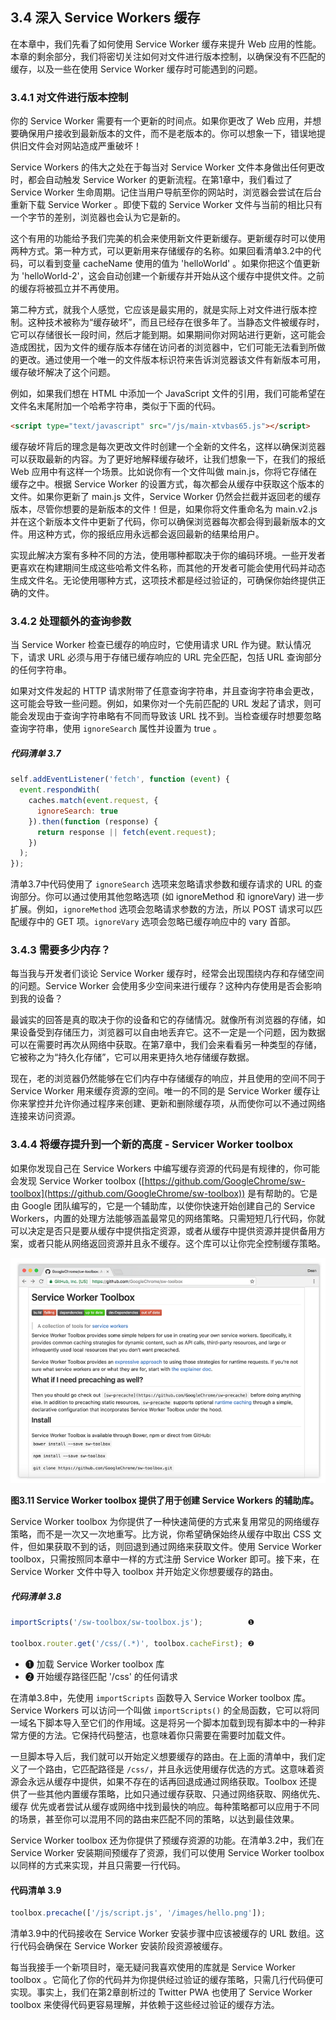 ## 3.4 深入 Service Workers 缓存

在本章中，我们先看了如何使用 Service Worker 缓存来提升 Web 应用的性能。本章的剩余部分，我们将密切关注如何对文件进行版本控制，以确保没有不匹配的缓存，以及一些在使用 Service Worker 缓存时可能遇到的问题。

### 3.4.1 对文件进行版本控制

你的 Service Worker 需要有一个更新的时间点。如果你更改了 Web 应用，并想要确保用户接收到最新版本的文件，而不是老版本的。你可以想象一下，错误地提供旧文件会对网站造成严重破坏！

Service Workers 的伟大之处在于每当对 Service Worker 文件本身做出任何更改时，都会自动触发 Service Worker 的更新流程。在第1章中，我们看过了 Service Worker 生命周期。记住当用户导航至你的网站时，浏览器会尝试在后台重新下载 Service Worker 。即使下载的 Service Worker 文件与当前的相比只有一个字节的差别，浏览器也会认为它是新的。

这个有用的功能给予我们完美的机会来使用新文件更新缓存。更新缓存时可以使用两种方式。第一种方式，可以更新用来存储缓存的名称。如果回看清单3.2中的代码，可以看到变量 cacheName 使用的值为 'helloWorld' 。如果你把这个值更新为 'helloWorld-2'，这会自动创建一个新缓存并开始从这个缓存中提供文件。之前的缓存将被孤立并不再使用。

第二种方式，就我个人感觉，它应该是最实用的，就是实际上对文件进行版本控制。这种技术被称为“缓存破坏”，而且已经存在很多年了。当静态文件被缓存时，它可以存储很长一段时间，然后才能到期。如果期间你对网站进行更新，这可能会造成困扰，因为文件的缓存版本存储在访问者的浏览器中，它们可能无法看到所做的更改。通过使用一个唯一的文件版本标识符来告诉浏览器该文件有新版本可用，缓存破坏解决了这个问题。

例如，如果我们想在 HTML 中添加一个 JavaScript 文件的引用，我们可能希望在文件名末尾附加一个哈希字符串，类似于下面的代码。

```html
<script type="text/javascript" src="/js/main-xtvbas65.js"></script>
```

缓存破坏背后的理念是每次更改文件时创建一个全新的文件名，这样以确保浏览器可以获取最新的内容。为了更好地解释缓存破坏，让我们想象一下，在我们的报纸 Web 应用中有这样一个场景。比如说你有一个文件叫做 main.js，你将它存储在缓存之中。根据 Service Worker 的设置方式，每次都会从缓存中获取这个版本的文件。如果你更新了 main.js 文件，Service Worker 仍然会拦截并返回老的缓存版本，尽管你想要的是新版本的文件！但是，如果你将文件重命名为 main.v2.js 并在这个新版本文件中更新了代码，你可以确保浏览器每次都会得到最新版本的文件。用这种方式，你的报纸应用永远都会返回最新的结果给用户。

实现此解决方案有多种不同的方法，使用哪种都取决于你的编码环境。一些开发者更喜欢在构建期间生成这些哈希文件名称，而其他的开发者可能会使用代码并动态生成文件名。无论使用哪种方式，这项技术都是经过验证的，可确保你始终提供正确的文件。

### 3.4.2 处理额外的查询参数

当 Service Worker 检查已缓存的响应时，它使用请求 URL 作为键。默认情况下，请求 URL 必须与用于存储已缓存响应的 URL 完全匹配，包括 URL 查询部分的任何字符串。

如果对文件发起的 HTTP 请求附带了任意查询字符串，并且查询字符串会更改，这可能会导致一些问题。例如，如果你对一个先前匹配的 URL 发起了请求，则可能会发现由于查询字符串略有不同而导致该 URL 找不到。当检查缓存时想要忽略查询字符串，使用 `ignoreSearch` 属性并设置为 true 。

##### 代码清单 3.7

```javascript
self.addEventListener('fetch', function (event) {
  event.respondWith(
    caches.match(event.request, {
      ignoreSearch: true
    }).then(function (response) {
      return response || fetch(event.request);
    })
  );
});
```

清单3.7中代码使用了 `ignoreSearch` 选项来忽略请求参数和缓存请求的 URL 的查询部分。你可以通过使用其他忽略选项 (如 ignoreMethod 和 ignoreVary) 进一步扩展。例如，`ignoreMethod` 选项会忽略请求参数的方法，所以 POST 请求可以匹配缓存中的 GET 项。`ignoreVary` 选项会忽略已缓存响应中的 vary 首部。

### 3.4.3 需要多少内存？

每当我与开发者们谈论 Service Worker 缓存时，经常会出现围绕内存和存储空间的问题。Service Worker 会使用多少空间来进行缓存？这种内存使用是否会影响到我的设备？

最诚实的回答是真的取决于你的设备和它的存储情况。就像所有浏览器的存储，如果设备受到存储压力，浏览器可以自由地丢弃它。这不一定是一个问题，因为数据可以在需要时再次从网络中获取。在第7章中，我们会来看看另一种类型的存储，它被称之为“持久化存储”，它可以用来更持久地存储缓存数据。

现在，老的浏览器仍然能够在它们内存中存储缓存的响应，并且使用的空间不同于 Service Worker 用来缓存资源的空间。唯一的不同的是 Service Worker 缓存让你来掌控并允许你通过程序来创建、更新和删除缓存项，从而使你可以不通过网络连接来访问资源。

### 3.4.4 将缓存提升到一个新的高度 - Servicer Worker toolbox

如果你发现自己在 Service Workers 中编写缓存资源的代码是有规律的，你可能会发现 Service Worker toolbox ([https://github.com/GoogleChrome/sw-toolbox](https://github.com/GoogleChrome/sw-toolbox)) 是有帮助的。它是由 Google 团队编写的，它是一个辅助库，以使你快速开始创建自己的 Service Workers，内置的处理方法能够涵盖最常见的网络策略。只需短短几行代码，你就可以决定是否只是要从缓存中提供指定资源，或者从缓存中提供资源并提供备用方案，或者只能从网络返回资源并且永不缓存。这个库可以让你完全控制缓存策略。

![Figure 3.11](../assets/figure3.11.png)

**图3.11 Service Worker toolbox 提供了用于创建 Service Workers 的辅助库。**

Service Worker toolbox 为你提供了一种快速简便的方式来复用常见的网络缓存策略，而不是一次又一次地重写。比方说，你希望确保始终从缓存中取出 CSS 文件，但如果获取不到的话，则回退到通过网络来获取文件。使用 Service Worker toolbox，只需按照同本章中一样的方式注册 Service Worker 即可。接下来，在 Service Worker 文件中导入 toolbox 并开始定义你想要缓存的路由。

##### 代码清单 3.8

```javascript
importScripts('/sw-toolbox/sw-toolbox.js');          ❶

toolbox.router.get('/css/(.*)', toolbox.cacheFirst); ❷
```

* ❶ 加载 Service Worker toolbox 库
* ❷ 开始缓存路径匹配 '/css' 的任何请求

在清单3.8中，先使用 `importScripts` 函数导入 Service Worker toolbox 库。Service Workers 可以访问一个叫做 `importScripts()` 的全局函数，它可以将同一域名下脚本导入至它们的作用域。这是将另一个脚本加载到现有脚本中的一种非常方便的方法。它保持代码整洁，也意味着你只需要在需要时加载文件。

一旦脚本导入后，我们就可以开始定义想要缓存的路由。在上面的清单中，我们定义了一个路由，它匹配路径是 `/css/`，并且永远使用缓存优选的方式。这意味着资源会永远从缓存中提供，如果不存在的话再回退成通过网络获取。Toolbox 还提供了一些其他内置缓存策略，比如只通过缓存获取、只通过网络获取、网络优先、缓存
优先或者尝试从缓存或网络中找到最快的响应。每种策略都可以应用于不同的场景，甚至你可以混用不同的路由来匹配不同的策略，以达到最佳效果。

Service Worker toolbox 还为你提供了预缓存资源的功能。在清单3.2中，我们在 Service Worker 安装期间预缓存了资源，我们可以使用 Service Worker toolbox 以同样的方式来实现，并且只需要一行代码。

#### 代码清单 3.9

```javascript
toolbox.precache(['/js/script.js', '/images/hello.png']);
```

清单3.9中的代码接收在 Service Worker 安装步骤中应该被缓存的 URL 数组。这行代码会确保在 Service Worker 安装阶段资源被缓存。

每当我接手一个新项目时，毫无疑问我喜欢使用的库就是 Service Worker toolbox 。它简化了你的代码并为你提供经过验证的缓存策略，只需几行代码便可实现。事实上，我们在第2章剖析过的 Twitter PWA 也使用了 Service Worker toolbox 来使得代码更容易理解，并依赖于这些经过验证的缓存方法。
